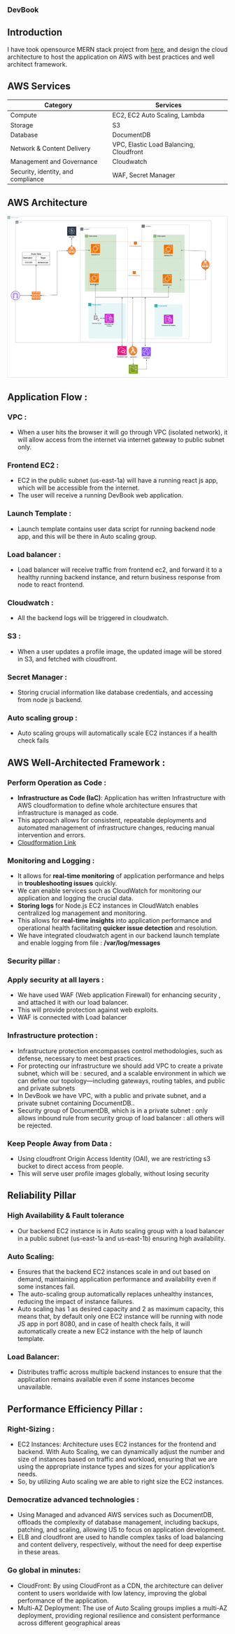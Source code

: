 ### DevBook

## Introduction

I have took opensource MERN stack project from [here](https://github.com/Mugilan-Codes/dev-book), and design the cloud architecture to host the application on AWS with best practices and well architect framework.

## AWS Services 

| Category | Services |
|---|---|
| Compute | EC2, EC2 Auto Scaling, Lambda |
| Storage | S3 |
| Database | DocumentDB |
| Network & Content Delivery | VPC, Elastic Load Balancing, Cloudfront |
| Management and Governance | Cloudwatch |
| Security, identity, and compliance | WAF, Secret Manager |


## AWS Architecture

![](./images/5411_Arch.drawio.png)

## Application Flow : 

### VPC :
- When a user hits the browser it will go through VPC (isolated
network), it will allow access from the internet via internet gateway to
public subnet only.

### Frontend EC2 :
- EC2 in the public subnet (us-east-1a) will have a running react js
app, which will be accessible from the internet.
- The user will receive a running DevBook web application.

### Launch Template :
- Launch template contains user data script for running backend node
app, and this will be there in Auto scaling group.

### Load balancer :

- Load balancer will receive traffic from frontend ec2, and forward it to
a healthy running backend instance, and return business response
from node to react frontend.

### Cloudwatch :
- All the backend logs will be triggered in cloudwatch.

### S3 :
- When a user updates a profile image, the updated image will be
stored in S3, and fetched with cloudfront.

### Secret Manager :
- Storing crucial information like database credentials, and accessing
from node js backend.

### Auto scaling group :
- Auto scaling groups will automatically scale EC2 instances if a
health check fails

## AWS Well-Architected Framework : 

### Perform Operation as Code :
- **Infrastructure as Code (IaC)**: Application has written Infrastructure
with AWS cloudformation to define whole architecture ensures that
infrastructure is managed as code.
- This approach allows for consistent, repeatable deployments and
automated management of infrastructure changes, reducing
manual intervention and errors.
- [Cloudformation Link](./cloudformation.yaml)

### Monitoring and Logging :
- It allows for **real-time monitoring** of application performance and
helps in **troubleshooting issues** quickly.
- We can enable services such as CloudWatch for monitoring our application and logging the crucial data.
- **Storing logs** for Node.js EC2 instances in CloudWatch enables centralized log management and monitoring.
- This allows for **real-time insights** into application performance and operational health facilitating **quicker issue detection** and resolution.
- We have integrated cloudwatch agent in our backend launch template and enable logging from file : **/var/log/messages**

### Security pillar :

### Apply security at all layers :
- We have used WAF (Web application Firewall) for enhancing security , and attached it with our load balancer.
- This will provide protection against web exploits.
- WAF is connected with Load balancer

### Infrastructure protection :
- Infrastructure protection encompasses control methodologies, such as defense, necessary to meet best practices.
- For protecting our infrastructure we should add VPC to create a private subnet, which will be : secured, and a scalable environment in which we can define our topology—including gateways, routing tables, and public and private subnets
- In DevBook we have VPC, with a public and private subnet, and a
private subnet containing DocumentDB..
- Security group of DocumentDB, which is in a private subnet : only
allows inbound rule from security group of load balancer : all
others will be rejected.

### Keep People Away from Data :
- Using cloudfront Origin Access Identity (OAI), we are restricting s3
bucket to direct access from people.
- This will serve user profile images globally, without losing security

## Reliability Pillar

### High Availability & Fault tolerance
- Our backend EC2 instance is in Auto scaling group with a load balancer in a public subnet (us-east-1a and us-east-1b) ensuring high availability.


### Auto Scaling: 
- Ensures that the backend EC2 instances scale in and out based on demand, maintaining application performance and availability even if some instances fail.
- The auto-scaling group automatically replaces unhealthy instances, reducing the impact of instance failures.
- Auto scaling has 1 as desired capacity and 2 as maximum capacity, this means that, by default only one EC2 instance will be running with node JS app in port 8080, and in case of health check fails, it will automatically create a new EC2 instance with the help of launch template.

### Load Balancer: 
- Distributes traffic across multiple backend instances to ensure that the application remains available even if some instances become unavailable.


## Performance Efficiency Pillar :
### Right-Sizing :
- EC2 Instances: Architecture uses EC2 instances for the frontend and backend. With Auto Scaling, we can dynamically adjust the number and size of instances based on traffic and workload, ensuring that we are using the appropriate instance types and sizes for your application’s needs.
- So, by utilizing Auto scaling we are able to right size the EC2
instances.
### Democratize advanced technologies :
- Using Managed and advanced AWS services such as
DocumentDB, offloads the complexity of database management, including backups, patching, and scaling, allowing US to focus on application development.
- ELB and cloudfront are used to handle complex tasks of load balancing and content delivery, respectively, without the need for deep expertise in these areas.
### Go global in minutes:
- CloudFront: By using CloudFront as a CDN, the architecture can
deliver content to users worldwide with low latency, improving the
global performance of the application.
- Multi-AZ Deployment: The use of Auto Scaling groups implies a
multi-AZ deployment, providing regional resilience and consistent
performance across different geographical areas
